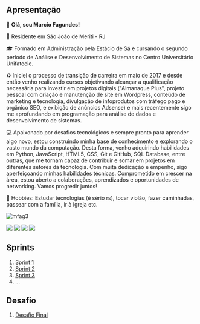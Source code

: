 ## Apresentação

👋 **Olá, sou Marcio Fagundes!** 

📌 Residente em São João de Meriti - RJ

🎓 Formado em Administração pela Estácio de Sá e cursando o segundo período de Análise e Desenvolvimento de Sistemas no Centro Universitário Unifatecie.

♻ Iniciei o processo de transição de carreira em maio de 2017 e desde então venho realizando cursos objetivando alcançar a qualificação necessária para investir em projetos digitais ("Almanaque Plus", projeto pessoal com criação e manutenção de site em Wordpress, conteúdo de marketing e tecnologia, divulgação de infoprodutos com tráfego pago e orgânico SEO, e exibição de anúncios Adsense) e mais recentemente sigo me aprofundando em programação para análise de dados e desenvolvimento de sistemas.

💻 Apaixonado por desafios tecnológicos e sempre pronto para aprender algo novo, estou construindo minha base de conhecimento e explorando o vasto mundo da computação. Desta forma, venho adquirindo habilidades em Python, JavaScript, HTML5, CSS, Git e GitHub, SQL Database, entre outras, que me tornam capaz de contribuir e somar em projetos em diferentes setores da tecnologia. Com muita dedicação e empenho, sigo aperfeiçoando minhas habilidades técnicas. Comprometido em crescer na área, estou aberto a colaborações, aprendizados e oportunidades de networking. Vamos progredir juntos!

🎈 Hobbies: Estudar tecnologias (é sério rs), tocar violão, fazer caminhadas, passear com a família, ir à igreja etc.

![mfag3](https://github.com/marciofag/ciencia-de-dados-compass-uol/assets/145873508/0840ad85-c735-480b-8143-c9f91e0374ca)
<div> 
  <a href="https://www.linkedin.com/in/marciofag" target="_blank"><img src="https://img.shields.io/badge/-LinkedIn-%230077B5?style=for-the-badge&logo=linkedin&logoColor=white" target="_blank"></a> 
  <a href="https://instagram.com/marciofag" target="_blank"><img src="https://img.shields.io/badge/-Instagram-%23E4405F?style=for-the-badge&logo=instagram&logoColor=white" target="_blank"></a>
  <a href="https://facebook.com/marciofag" target="_blank"><img src="https://img.shields.io/badge/Facebook-1877F2?style=for-the-badge&logo=facebook&logoColor=white" target="_blank"></a>
  <a href = "mailto:mfag.rj@gmail.com"><img src="https://img.shields.io/badge/-Gmail-%23333?style=for-the-badge&logo=gmail&logoColor=white" target="_blank"></a>
</div>

## Sprints 

1. [Sprint 1](Sprint%201/README.md)
2. [Sprint 2](Sprint%202/README.md)
3. [Sprint 3](Sprint%203/README.md)
4. ...

## Desafio

1. [Desafio Final](Desafio/README.md)

